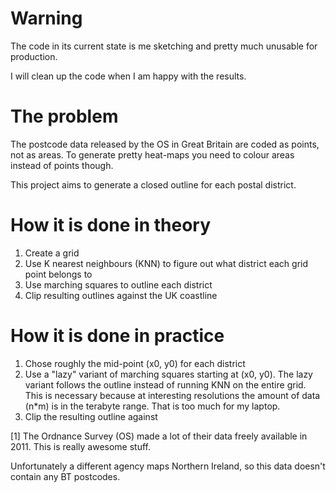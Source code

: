 # Warning

The code in its current state is me sketching and pretty much unusable for production.

I will clean up the code when I am happy with the results.

# The problem

The postcode data released by the OS in Great Britain are coded as points, not as areas.
To generate pretty heat-maps you need to colour areas instead of points though.

This project aims to generate a closed outline for each postal district.

# How it is done in theory

1. Create a grid
2. Use K nearest neighbours (KNN) to figure out what district each grid point belongs to
3. Use marching squares to outline each district
4. Clip resulting outlines against the UK coastline

# How it is done in practice

1. Chose roughly the mid-point (x0, y0) for each district
2. Use a "lazy" variant of marching squares starting at (x0, y0). The lazy variant follows the outline instead of running KNN on the entire grid. This is necessary because at interesting resolutions the amount of data (n*m) is in the terabyte range. That is too much for my laptop.
3. Clip the resulting outline against 

[1]
The Ordnance Survey (OS) made a lot of their data freely available in 2011. This is
really awesome stuff.

Unfortunately a different agency maps Northern Ireland, so this data doesn't
contain any BT postcodes.